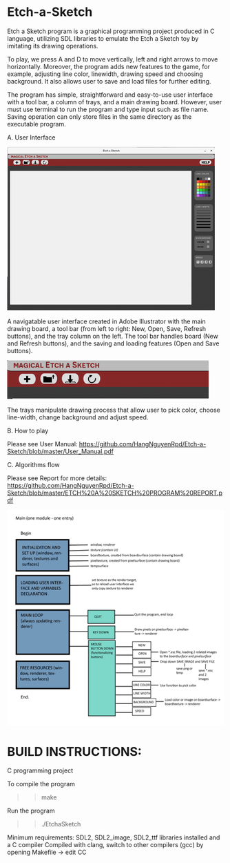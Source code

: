 # Etch-a-Sketch
Etch a Sketch program is a graphical programming project produced in C language, utilizing SDL
libraries to emulate the Etch a Sketch toy by imitating its drawing operations.

To play, we press A and D to move vertically, left and right arrows to move horizontally. Moreover, the program adds new features to the game, for example, adjusting line color, linewidth, drawing speed and choosing background. It also allows user to save and load files for further editing.

The program has simple, straightforward and easy-to-use user interface with a tool bar, a column of trays, and a main drawing board. However, user must use terminal to run the program and type input such as file name. Saving operation can only store files in the same directory as the executable program.

A.	User Interface

![alt text](https://github.com/HangNguyenRpd/Etch-a-Sketch/blob/master/Images/Etch-a-sketch-GUI.png)

A navigatable user interface created in Adobe Illustrator with the main drawing board, a tool bar (from left to right: New, Open, Save, Refresh buttons), and the tray column on the left.
The tool bar handles board (New and Refresh buttons), and the saving and loading features (Open and Save buttons).

![alt text](https://github.com/HangNguyenRpd/Etch-a-Sketch/blob/master/Images/Etch-a-sketch_Menu.png)

The trays manipulate drawing process that allow user to pick color, choose line-width, change background and adjust speed.

B. How to play

Please see User Manual: https://github.com/HangNguyenRpd/Etch-a-Sketch/blob/master/User_Manual.pdf

C. Algorithms flow

Please see Report for more details: https://github.com/HangNguyenRpd/Etch-a-Sketch/blob/master/ETCH%20A%20SKETCH%20PROGRAM%20REPORT.pdf

![alt text](https://github.com/HangNguyenRpd/Etch-a-Sketch/blob/master/Images/Etch-a-sketch_Flowchart.png)


# BUILD INSTRUCTIONS:

C programming project

To compile the program
>> make

Run the program
>> ./EtchaSketch

Minimum requirements: SDL2, SDL2_image, SDL2_ttf libraries installed and a C compiler
Compiled with clang, switch to other compilers (gcc) by opening Makefile -> edit CC
